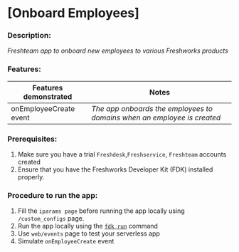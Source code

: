 # [Onboard Employees]

### Description:

_Freshteam app to onboard new employees to various Freshworks products_

### Features:

| Features demonstrated  | Notes                                                                   |
| ---------------------- | ----------------------------------------------------------------------- |
| onEmployeeCreate event | _The app onboards the employees to domains when an employee is created_ |

### Prerequisites:

1. Make sure you have a trial `Freshdesk`,`Freshservice`, `Freshteam` accounts created
2. Ensure that you have the Freshworks Developer Kit (FDK) installed properly.

### Procedure to run the app:

1. Fill the `iparams page` before running the app locally using `/custom_configs` page.
2. Run the app locally using the [`fdk run`](https://developers.freshteam.com/docs/freshworks-cli/#run) command
3. Use `web/events` page to test your serverless app
4. Simulate `onEmployeeCreate` event
